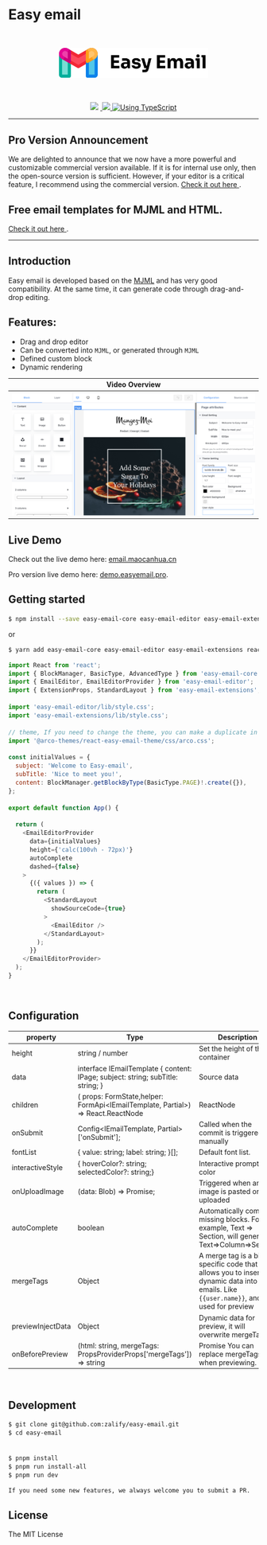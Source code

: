 # Easy email

<br>
<p align="center">
  <a aria-label="Easy email logo" href="https://email.maocanhua.cn/?utm_source=github">
    <img src="./logo_text.svg" width="300">
  </a>
</p>
<br>

<p align="center">

  <img src="https://img.shields.io/badge/PRs-welcome-brightgreen.svg">
  <a aria-label="React version" href="https://react.js">
    <img alt="" src="https://img.shields.io/badge/React-18.2-yellow.svg">
  </a>
  <a aria-label="MJML" href="https://mjml.io/">
    <img src="https://img.shields.io/badge/MJML-awesome-rgb(120 33 117).svg">
  </a>
  <a aria-label="Package size" href="https://www.typescriptlang.org/">
    <img alt="Using TypeScript" src="https://img.shields.io/badge/%3C/%3E-TypeScript-brightgreenred.svg">
  </a>
</p>

---

## Pro Version Announcement

We are delighted to announce that we now have a more powerful and customizable commercial version available. If it is for internal use only, then the open-source version is sufficient. However, if your editor is a critical feature, I recommend using the commercial version.
<a href="https://www.easyemail.pro/?utm_source=github" target="_blank">Check it out here </a>.

## Free email templates for MJML and HTML.
<a href="https://github.com/Easy-Email-Pro/email-templates" target="_blank">Check it out here </a>.

---

## Introduction

Easy email is developed based on the [MJML](https://mjml.io/) and has very good compatibility. At the same time, it can generate code through drag-and-drop editing.

## Features:

- Drag and drop editor
- Can be converted into `MJML`, or generated through `MJML`
- Defined custom block
- Dynamic rendering

|                  Video Overview                  |
| :----------------------------------------------: |
| <img src="./StandardLayout.png" alt="Overview" > |

## Live Demo

Check out the live demo here: <a href="https://email.maocanhua.cn/?utm_source=github" target="_blank" alt="https://email.maocanhua.cn/?utm_source=github">email.maocanhua.cn</a>

Pro version live demo here: <a href="https://demo.easyemail.pro/full?utm_source=github-live" target="_blank">demo.easyemail.pro</a>.

## Getting started

```sh
$ npm install --save easy-email-core easy-email-editor easy-email-extensions react-final-form
```

or

```sh
$ yarn add easy-email-core easy-email-editor easy-email-extensions react-final-form
```

```js
import React from 'react';
import { BlockManager, BasicType, AdvancedType } from 'easy-email-core';
import { EmailEditor, EmailEditorProvider } from 'easy-email-editor';
import { ExtensionProps, StandardLayout } from 'easy-email-extensions';

import 'easy-email-editor/lib/style.css';
import 'easy-email-extensions/lib/style.css';

// theme, If you need to change the theme, you can make a duplicate in https://arco.design/themes/design/1799/setting/base/Color
import '@arco-themes/react-easy-email-theme/css/arco.css';

const initialValues = {
  subject: 'Welcome to Easy-email',
  subTitle: 'Nice to meet you!',
  content: BlockManager.getBlockByType(BasicType.PAGE)!.create({}),
};

export default function App() {

  return (
    <EmailEditorProvider
      data={initialValues}
      height={'calc(100vh - 72px)'}
      autoComplete
      dashed={false}
    >
      {({ values }) => {
        return (
          <StandardLayout
            showSourceCode={true}
          >
            <EmailEditor />
          </StandardLayout>
        );
      }}
    </EmailEditorProvider>
  );
}


```

</br>

## Configuration

| property          | Type                                                                                               | Description                                                                                                                          |
| ----------------- | -------------------------------------------------------------------------------------------------- | ------------------------------------------------------------------------------------------------------------------------------------ |
| height            | string / number                                                                                    | Set the height of the container                                                                                                      |
| data              | interface IEmailTemplate { content: IPage; subject: string; subTitle: string; }                    | Source data                                                                                                                          |
| children          | ( props: FormState<T>,helper: FormApi<IEmailTemplate, Partial<IEmailTemplate>>) => React.ReactNode | ReactNode                                                                                                                            |
| onSubmit          | Config<IEmailTemplate, Partial<IEmailTemplate>>['onSubmit'];                                       | Called when the commit is triggered manually                                                                                         |
| fontList          | { value: string; label: string; }[];                                                               | Default font list.                                                                                                                   |
| interactiveStyle  | { hoverColor?: string; selectedColor?: string;}                                                    | Interactive prompt color                                                                                                             |
| onUploadImage     | (data: Blob) => Promise<string>;                                                                   | Triggered when an image is pasted or uploaded                                                                                        |
| autoComplete      | boolean                                                                                            | Automatically complete missing blocks. For example, Text => Section, will generate Text=>Column=>Section                             |
| mergeTags         | Object                                                                                             | A merge tag is a bit of specific code that allows you to insert dynamic data into emails. Like `{{user.name}}`, and used for preview |
| previewInjectData | Object                                                                                             | Dynamic data for preview, it will overwrite mergeTags.                                                                               |
| onBeforePreview   | (html: string, mergeTags: PropsProviderProps['mergeTags']) => string                               | Promise<string> You can replace mergeTags when previewing.                                                                           |

</br>

## Development

```sh
$ git clone git@github.com:zalify/easy-email.git
$ cd easy-email


$ pnpm install
$ pnpm run install-all
$ pnpm run dev

```

`If you need some new features, we always welcome you to submit a PR.`

## License

The MIT License
